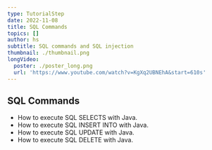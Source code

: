 ```yaml
---
type: TutorialStep
date: 2022-11-08
title: SQL Commands
topics: []
author: hs
subtitle: SQL commands and SQL injection
thumbnail: ./thumbnail.png
longVideo:
  poster: ./poster_long.png
  url: 'https://www.youtube.com/watch?v=KgXq2UBNEhA&start=610s'
---
```


## SQL Commands

* How to execute SQL SELECTS with Java.
* How to execute SQL INSERT INTO with Java.
* How to execute SQL UPDATE with Java.
* How to execute SQL DELETE with Java.
